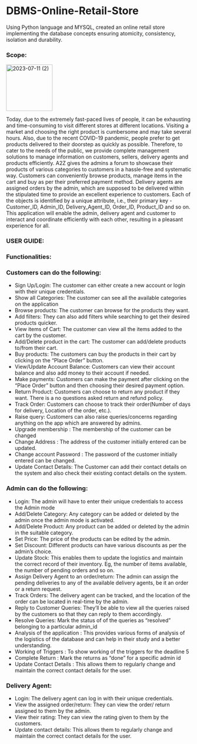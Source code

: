 # DBMS-Online-Retail-Store
Using Python language and MYSQL, created an online retail store implementing the database concepts ensuring atomicity, consistency, isolation and durability.

### Scope:
<img width="126" alt="2023-07-11 (2)" src="https://github.com/aayush-2021003/DBMS-Online-Retail-Store/assets/108550892/d40865af-12bd-413f-a2b3-6107a755f193">

Today, due to the extremely fast-paced lives of people, it can be exhausting and time-consuming
to visit different stores at different locations. Visiting a market and choosing the right product is
cumbersome and may take several hours. Also, due to the recent COVID-19 pandemic, people
prefer to get products delivered to their doorstep as quickly as possible.
Therefore, to cater to the needs of the public, we provide complete management solutions to
manage information on customers, sellers, delivery agents and products efficiently.
A2Z gives the admins a forum to showcase their products of various categories to customers in
a hassle-free and systematic way. Customers can conveniently browse products, manage items
in the cart and buy as per their preferred payment method. Delivery agents are assigned orders
by the admin, which are supposed to be delivered within the stipulated time to provide an
excellent experience to customers. Each of the objects is identified by a unique attribute, i.e.,
their primary key - Customer_ID, Admin_ID, Delivery_Agent_ID, Order_ID, Product_ID and so
on.
This application will enable the admin, delivery agent and customer to interact and coordinate
efficiently with each other, resulting in a pleasant experience for all.


### USER GUIDE:

### Functionalities:

### Customers can do the following:
- Sign Up/Login: The customer can either create a new account or login with their
unique credentials.
- Show all Categories: The customer can see all the available categories on the
application
- Browse products: The customer can browse for the products they want.
- Add filters: They can also add filters while searching to get their desired
products quicker.
- View items of Cart: The customer can view all the items added to the cart by the
customer.
- Add/Delete product in the cart: The customer can add/delete products to/from
their cart.
- Buy products: The customers can buy the products in their cart by clicking on
the “Place Order” button.
- View/Update Account Balance: Customers can view their account balance and
also add money to their account if needed.
- Make payments: Customers can make the payment after clicking on the “Place
Order” button and then choosing their desired payment option.
- Return Product: Customers can choose to return any product if they want.
There is a no questions asked return and refund policy.
- Track Order: Customers can choose to track their order(Number of days for
delivery, Location of the order, etc.).
- Raise query: Customers can also raise queries/concerns regarding anything on
the app which are answered by admins.
- Upgrade membership : The membership of the customer can be changed
- Change Address : The address of the customer initially entered can be
updated.
- Change account Password : The password of the customer initially entered can
be changed.
- Update Contact Details: The Customer can add their contact details on the
system and also check their existing contact details on the system.

### Admin can do the following:
- Login: The admin will have to enter their unique credentials to access the Admin
mode
- Add/Delete Category: Any category can be added or deleted by the admin once
the admin mode is activated.
- Add/Delete Product: Any product can be added or deleted by the admin in the
suitable category.
- Set Price: The price of the products can be edited by the admin.
- Set Discount: Different products can have various discounts as per the admin’s
choice.
- Update Stock: This enables them to update the logistics and maintain the
correct record of their inventory. Eg, the number of items available, the number of
pending orders and so on.
- Assign Delivery Agent to an order/return: The admin can assign the pending
deliveries to any of the available delivery agents, be it an order or a return
request.
- Track Orders: The delivery agent can be tracked, and the location of the order
can be located in real-time by the admin.
- Reply to Customer Queries: They’ll be able to view all the queries raised by the
customers so that they can reply to them accordingly.
- Resolve Queries: Mark the status of of the queries as “resolved” belonging to a
particular admin_id
- Analysis of the application : This provides various forms of analysis of the
logistics of the database and can help in their study and a better understanding.
- Working of Triggers : To show working of the triggers for the deadline 5
- Complete Return : Mark the returns as “done” for a specific admin id
- Update Contact Details : This allows them to regularly change and maintain the
correct contact details for the user.

### Delivery Agent:
- Login: The delivery agent can log in with their unique credentials.
- View the assigned order/return: They can view the order/ return assigned to
them by the admin.
- View their rating: They can view the rating given to them by the customers.
- Update contact details: This allows them to regularly change and maintain the
correct contact details for the user.
